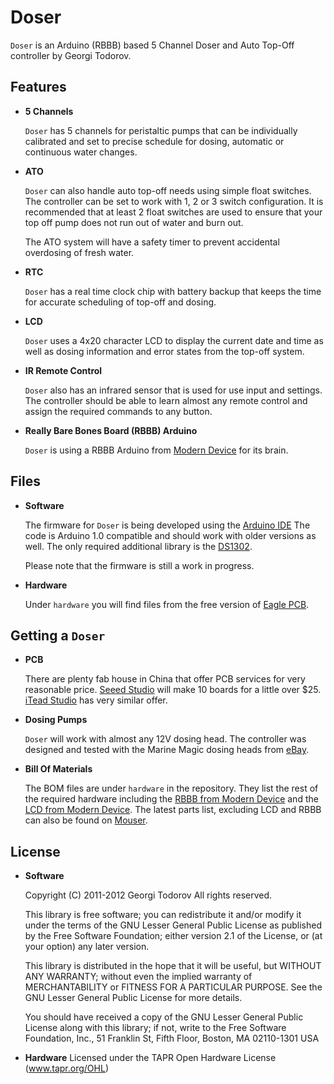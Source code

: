 Doser
=======

`Doser` is an Arduino (RBBB) based 5 Channel Doser and Auto Top-Off controller by Georgi Todorov.

Features
--------

*	**5 Channels**

	`Doser` has 5 channels for peristaltic pumps that can be individually 
        calibrated and set to precise schedule for dosing, automatic or continuous water changes.

*	**ATO**

	`Doser` can also handle auto top-off needs using simple float switches.
	The controller can be set to work with 1, 2 or 3 switch configuration.
	It is recommended that at least 2 float switches are used to ensure that
	your top off pump does not run out of water and burn out.

	The ATO system will have a safety timer to prevent accidental overdosing of fresh water.

*	**RTC**
	
	`Doser` has a real time clock chip with battery backup that keeps the time
	for accurate scheduling of top-off and dosing.

*	**LCD**

	`Doser` uses a 4x20 character LCD to display the current date and time as well as
	dosing information and error states from the top-off system.

*	**IR Remote Control**

	`Doser` also has an infrared sensor that is used for use input and settings. 
	The controller should be able to learn almost any remote control and assign
	the required commands to any button.

*	**Really Bare Bones Board (RBBB) Arduino**

	`Doser` is using a RBBB Arduino from [Modern Device](http://shop.moderndevice.com/products/rbbb-kit)
	for its brain. 

Files
-------

*	**Software**
	
	The firmware for `Doser` is being developed using the [Arduino IDE](http://arduino.cc/en/Main/Software) 
	The code is Arduino 1.0 compatible and should work with older versions as well.
	The only required additional library is the [DS1302](http://www.henningkarlsen.com/electronics/library.php?id=5).

	Please note that the firmware is still a work in progress.

*	**Hardware**

	Under `hardware` you will find files from the free version of [Eagle PCB](http://www.cadsoftusa.com).

Getting a `Doser`
-------

*	**PCB**

	There are plenty fab house in China that offer PCB services for very reasonable price.
	[Seeed Studio](http://www.seeedstudio.com/depot/fusion-pcb-service-p-835.html?cPath=185) 
	will make 10 boards for a little over $25.
	[iTead Studio](http://iteadstudio.com/store/) has very similar offer.

*	**Dosing Pumps**

	`Doser` will work with almost any 12V dosing head. The controller was designed and tested with
	the Marine Magic dosing heads from [eBay](http://ebay.com).

*	**Bill Of Materials**

	The BOM files are under `hardware` in the repository. They list the rest of the required hardware
	including the [RBBB from Modern Device](http://shop.moderndevice.com/products/rbbb-kit)
	and the [LCD from Modern Device](http://shop.moderndevice.com/products/20x4-blue-lcd).
	The latest parts list, excluding LCD and RBBB can also be found on
	[Mouser](http://www.mouser.com:80/ProjectManager/ProjectDetail.aspx?AccessID=1ade37f4b7).


License
-------

*	**Software**

	Copyright (C) 2011-2012 Georgi Todorov
	All rights reserved.

	This library is free software; you can redistribute it and/or
	modify it under the terms of the GNU Lesser General Public
	License as published by the Free Software Foundation; either
	version 2.1 of the License, or (at your option) any later version.

	This library is distributed in the hope that it will be useful,
	but WITHOUT ANY WARRANTY; without even the implied warranty of
	MERCHANTABILITY or FITNESS FOR A PARTICULAR PURPOSE.  See the GNU
	Lesser General Public License for more details.

	You should have received a copy of the GNU Lesser General Public
	License along with this library; if not, write to the Free Software
	Foundation, Inc., 51 Franklin St, Fifth Floor, Boston, MA  02110-1301  USA


*	**Hardware**
	Licensed under the TAPR Open Hardware License (www.tapr.org/OHL)
